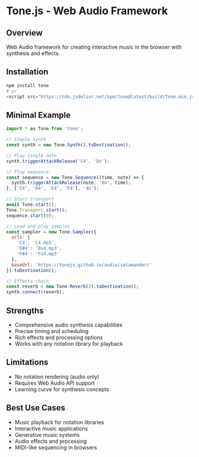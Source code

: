 # Tone.js - Web Audio Framework

## Overview
Web Audio framework for creating interactive music in the browser with synthesis and effects.

## Installation
```bash
npm install tone
# or
<script src="https://cdn.jsdelivr.net/npm/tone@latest/build/Tone.min.js"></script>
```

## Minimal Example
```javascript
import * as Tone from 'tone';

// Simple synth
const synth = new Tone.Synth().toDestination();

// Play single note
synth.triggerAttackRelease('C4', '8n');

// Play sequence
const sequence = new Tone.Sequence((time, note) => {
  synth.triggerAttackRelease(note, '8n', time);
}, ['C4', 'D4', 'E4', 'F4'], '4n');

// Start transport
await Tone.start();
Tone.Transport.start();
sequence.start(0);

// Load and play samples
const sampler = new Tone.Sampler({
  urls: {
    'C4': 'C4.mp3',
    'D#4': 'Ds4.mp3',
    'F#4': 'Fs4.mp3'
  },
  baseUrl: 'https://tonejs.github.io/audio/salamander/'
}).toDestination();

// Effects chain
const reverb = new Tone.Reverb(2).toDestination();
synth.connect(reverb);
```

## Strengths
- Comprehensive audio synthesis capabilities
- Precise timing and scheduling
- Rich effects and processing options
- Works with any notation library for playback

## Limitations
- No notation rendering (audio only)
- Requires Web Audio API support
- Learning curve for synthesis concepts

## Best Use Cases
- Music playback for notation libraries
- Interactive music applications
- Generative music systems
- Audio effects and processing
- MIDI-like sequencing in browsers